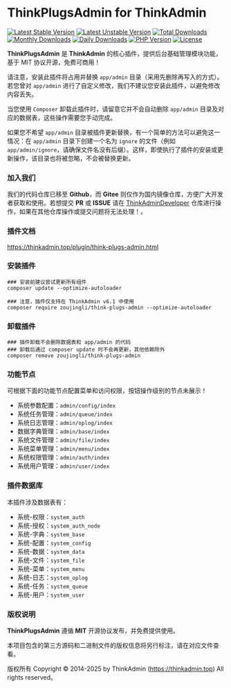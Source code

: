 # ThinkPlugsAdmin for ThinkAdmin

[![Latest Stable Version](https://poser.pugx.org/zoujingli/think-plugs-admin/v/stable)](https://packagist.org/packages/zoujingli/think-plugs-admin)
[![Latest Unstable Version](https://poser.pugx.org/zoujingli/think-plugs-admin/v/unstable)](https://packagist.org/packages/zoujingli/think-plugs-admin)
[![Total Downloads](https://poser.pugx.org/zoujingli/think-plugs-admin/downloads)](https://packagist.org/packages/zoujingli/think-plugs-admin)
[![Monthly Downloads](https://poser.pugx.org/zoujingli/think-plugs-admin/d/monthly)](https://packagist.org/packages/zoujingli/think-plugs-admin)
[![Daily Downloads](https://poser.pugx.org/zoujingli/think-plugs-admin/d/daily)](https://packagist.org/packages/zoujingli/think-plugs-admin)
[![PHP Version](https://thinkadmin.top/static/icon/php-7.1.svg)](https://thinkadmin.top)
[![License](https://thinkadmin.top/static/icon/license-mit.svg)](https://mit-license.org)

**ThinkPlugsAdmin** 是 **ThinkAdmin** 的核心插件，提供后台基础管理模块功能，基于 MIT 协议开源，免费可商用！

请注意，安装此插件将占用并替换 `app/admin` 目录（采用先删除再写入的方式）。若您曾对 `app/admin` 进行了自定义修改，我们不建议您安装此插件，以避免修改内容丢失。

当您使用 `Composer` 卸载此插件时，请留意它并不会自动删除 `app/admin` 目录及对应的数据表，这些操作需要您手动完成。

如果您不希望 `app/admin` 目录被插件更新替换，有一个简单的方法可以避免这一情况：在 `app/admin` 目录下创建一个名为 `ignore` 的文件（例如 `app/admin/ignore`，请确保文件名没有后缀）。这样，即使执行了插件的安装或更新操作，该目录也将被忽略，不会被替换更新。

### 加入我们

我们的代码仓库已移至 **Github**，而 **Gitee** 则仅作为国内镜像仓库，方便广大开发者获取和使用。若想提交 **PR** 或 **ISSUE** 请在 [ThinkAdminDeveloper](https://github.com/zoujingli/ThinkAdminDeveloper) 仓库进行操作，如果在其他仓库操作或提交问题将无法处理！。

### 插件文档

https://thinkadmin.top/plugin/think-plugs-admin.html

### 安装插件

```shell
### 安装前建议尝试更新所有组件
composer update --optimize-autoloader

### 注意，插件仅支持在 ThinkAdmin v6.1 中使用
composer require zoujingli/think-plugs-admin --optimize-autoloader
```

### 卸载插件

```shell
### 插件卸载不会删除数据表和 app/admin 的代码
### 卸载后通过 composer update 时不会再更新，其他依赖除外
composer remove zoujingli/think-plugs-admin
```

### 功能节点

可根据下面的功能节点配置菜单和访问权限，按钮操作级别的节点未展示！

* 系统参数配置：`admin/config/index`
* 系统任务管理：`admin/queue/index`
* 系统日志管理：`admin/oplog/index`
* 数据字典管理：`admin/base/index`
* 系统文件管理：`admin/file/index`
* 系统菜单管理：`admin/menu/index`
* 系统权限管理：`admin/auth/index`
* 系统用户管理：`admin/user/index`

### 插件数据库

本插件涉及数据表有：

* 系统-权限：`system_auth`
* 系统-授权：`system_auth_node`
* 系统-字典：`system_base`
* 系统-配置：`system_config`
* 系统-数据：`system_data`
* 系统-文件：`system_file`
* 系统-菜单：`system_menu`
* 系统-日志：`system_oplog`
* 系统-任务：`system_queue`
* 系统-用户：`system_user`

### 版权说明

**ThinkPlugsAdmin** 遵循 **MIT** 开源协议发布，并免费提供使用。

本项目包含的第三方源码和二进制文件的版权信息将另行标注，请在对应文件查看。

版权所有 Copyright © 2014-2025 by ThinkAdmin (https://thinkadmin.top) All rights reserved。
